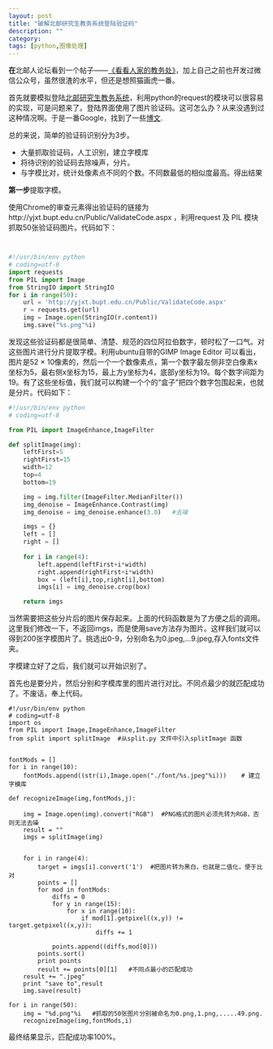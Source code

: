 ```yaml
---
layout: post
title: "破解北邮研究生教务系统登陆验证码"
description: ""
category: 
tags: [python,图像处理]
---
```



**在**北邮人论坛看到一个帖子——[《看看人家的教务处》](http://bbs.byr.cn/#!article/Picture/2972823)，加上自己之前也开发过微信公众号，虽然很渣的水平，但还是想照猫画虎一番。

首先就要模拟登陆[北邮研究生教务系统](http://yjxt.bupt.edu.cn)，利用python的request的模块可以很容易的实现，可是问题来了。登陆界面使用了图片验证码。这可怎么办？从来没遇到过这种情况啊。于是一番Google，找到了一些[博文](http://xiaoxia.org/2011/05/31/boring-entry-the-fabled-verification-code-recognition-technology-learning-notes/).

总的来说，简单的验证码识别分为3步。
* 大量抓取验证码，人工识别，建立字模库
* 将待识别的验证码去除噪声，分片。
* 与字模比对，统计处像素点不同的个数。不同数最低的相似度最高。得出结果


**第一步**提取字模。

使用Chrome的审查元素得出验证码的链接为http://yjxt.bupt.edu.cn/Public/ValidateCode.aspx ，利用request 及 PIL 模块抓取50张验证码图片。代码如下：

```python


#!/usr/bin/env python
# coding=utf-8
import requests
from PIL import Image
from StringIO import StringIO
for i in range(50):
    url = 'http://yjxt.bupt.edu.cn/Public/ValidateCode.aspx'
    r = requests.get(url)
    img = Image.open(StringIO(r.content))
    img.save("%s.png"%i)

```
发现这些验证码都是很简单、清楚、规范的四位阿拉伯数字，顿时松了一口气。对这些图片进行分片提取字模。利用ubuntu自带的GIMP Image Editor 可以看出，图片是52 × 10像素的，然后一个一个数像素点，第一个数字最左侧非空白像素x坐标为5，最右侧x坐标为15，最上方y坐标为4，底部y坐标为19。每个数字间距为19。有了这些坐标值，我们就可以构建一个个的“盒子”把四个数字包围起来，也就是分片。代码如下：

```python
#!/usr/bin/env python
# coding=utf-8

from PIL import ImageEnhance,ImageFilter

def splitImage(img):
    leftFirst=5
    rightFirst=15
    width=12
    top=4
    bottom=19

    img = img.filter(ImageFilter.MedianFilter())
    img_denoise = ImageEnhance.Contrast(img)
    img_denoise = img_denoise.enhance(3.0)   #去噪

    imgs = {}
    left = []
    right = []
    
    for i in range(4):
        left.append(leftFirst+i*width)
        right.append(rightFirst+i*width)
        box = (left[i],top,right[i],bottom)
        imgs[i] = img_denoise.crop(box)

    return imgs

```
当然需要把这些分片后的图片保存起来。上面的代码函数是为了方便之后的调用。这里我们修改一下，不返回imgs，而是使用save方法存为图片。这样我们就可以得到200张字模图片了。挑选出0-9，分别命名为0.jpeg,...9.jpeg,存入fonts文件夹。

字模建立好了之后，我们就可以开始识别了。

首先也是要分片，然后分别和字模库里的图片进行对比。不同点最少的就匹配成功了。不废话，奉上代码。
```
#!/usr/bin/env python
# coding=utf-8
import os
from PIL import Image,ImageEnhance,ImageFilter
from split import splitImage  #从split.py 文件中引入splitImage 函数


fontMods = []
for i in range(10):
    fontMods.append((str(i),Image.open("./font/%s.jpeg"%i)))    # 建立字模库

def recognizeImage(img,fontMods,j):

    img = Image.open(img).convert("RGB")  #PNG格式的图片必须先转为RGB，否则无法去噪
    result = ""
    imgs = splitImage(img)

    
    for i in range(4):
        target = imgs[i].convert('1')  #把图片转为黑白，也就是二值化，便于比对
        points = []
        for mod in fontMods:
            diffs = 0
            for y in range(15):
                for x in range(10):
                    if mod[1].getpixel((x,y)) != target.getpixel((x,y)):
                        diffs += 1

            points.append((diffs,mod[0]))
        points.sort()
        print points
        result += points[0][1]   #不同点最小的匹配成功
    result += ".jpeg"
    print "save to",result
    img.save(result)

for i in range(50):
    img = "%d.png"%i   #抓取的50张图片分别被命名为0.png,1.png,.....49.png.
    recognizeImage(img,fontMods,i)
```
最终结果显示，匹配成功率100%。









